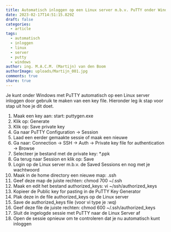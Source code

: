 ```yaml
---
title: Automatisch inloggen op een Linux server m.b.v. PuTTY onder Windows
date: 2023-02-17T14:51:15.829Z
draft: false
categories:
  - article
tags:
  - automatisch
  - inloggen
  - linux
  - server
  - putty
  - windows
author: ing. M.A.C.M. (Martijn) van den Boom
authorImage: uploads/Martijn_001.jpg
comments: true
share: true
---
```



J﻿e kunt onder Windows met PuTTY automatisch op een Linux server inloggen door gebruik te maken van een key file. Hieronder leg ik stap voor stap uit hoe je dit doet.



1. Maak een key aan: start: puttygen.exe
2. Klik op: Generate
3. Klik op: Save private key
4. Ga naar PuTTY Configuration -> Session
5. Laad een eerder gemaakte sessie of maak een nieuwe
6. Ga naar: Connection -> SSH -> Auth -> Private key file for authentication -> Browse
7. Selecteer je bestand met de private key: *.ppk
8. Ga terug naar Session en klik op: Save
9. Login op de Linux server m.b.v. de Saved Sessions en nog met je wachtwoord
10. Maak in de home directory een nieuwe map: .ssh
11. Geef deze map de juiste rechten: chmod 700 ~/.ssh
12. Maak en edit het bestand authorized_keys: vi ~/ssh/authorized_keys
13. Kopieer de Public key for pasting in de PuTTY Key Generator
14. Plak deze in de file authorized_keys op de Linux server
15. Save de authorized_keys file (voor vi type je :wq)
16. Geef deze file de juiste rechten: chmod 600 ~/.ssh/authorized_keys
17. Sluit de ingelogde sessie met PuTTY naar de Linux Server af
18. Open de sessie opnieuw om te controleren dat je nu automatisch kunt inloggen